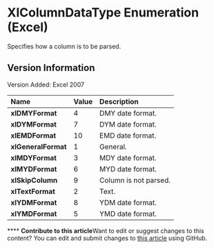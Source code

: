 
# XlColumnDataType Enumeration (Excel)

Specifies how a column is to be parsed.


## Version Information

Version Added: Excel 2007 



|**Name**|**Value**|**Description**|
|:-----|:-----|:-----|
| **xlDMYFormat**|4|DMY date format.|
| **xlDYMFormat**|7|DYM date format.|
| **xlEMDFormat**|10|EMD date format.|
| **xlGeneralFormat**|1|General.|
| **xlMDYFormat**|3|MDY date format.|
| **xlMYDFormat**|6|MYD date format.|
| **xlSkipColumn**|9|Column is not parsed.|
| **xlTextFormat**|2|Text.|
| **xlYDMFormat**|8|YDM date format.|
| **xlYMDFormat**|5|YMD date format.|

****   **Contribute to this article**Want to edit or suggest changes to this content? You can edit and submit changes to  [this article](https://github.com/jhershey00/VBA_Excel_Test/OpenXMLCon/articles/034f6011-c860-0887-9661-857821f630e4.md) using GitHub.


